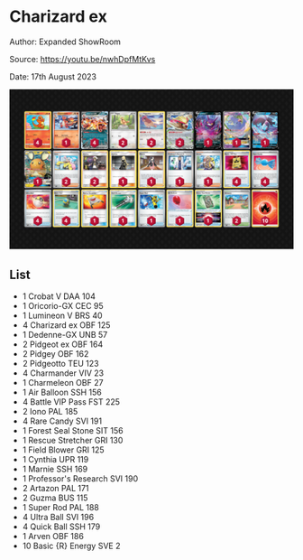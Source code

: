 # Charizard ex

Author: Expanded ShowRoom

Source: <https://youtu.be/nwhDpfMtKvs>

Date: 17th August 2023

![decklist](../../images/OBF/Charizard%20ex/2-%20Charizard%20ex.png)

## List

* 1 Crobat V DAA 104
* 1 Oricorio-GX CEC 95
* 1 Lumineon V BRS 40
* 4 Charizard ex OBF 125
* 1 Dedenne-GX UNB 57
* 2 Pidgeot ex OBF 164
* 2 Pidgey OBF 162
* 2 Pidgeotto TEU 123
* 4 Charmander VIV 23
* 1 Charmeleon OBF 27
* 1 Air Balloon SSH 156
* 4 Battle VIP Pass FST 225
* 2 Iono PAL 185
* 4 Rare Candy SVI 191
* 1 Forest Seal Stone SIT 156
* 1 Rescue Stretcher GRI 130
* 1 Field Blower GRI 125
* 1 Cynthia UPR 119
* 1 Marnie SSH 169
* 1 Professor's Research SVI 190
* 2 Artazon PAL 171
* 2 Guzma BUS 115
* 1 Super Rod PAL 188
* 4 Ultra Ball SVI 196
* 4 Quick Ball SSH 179
* 1 Arven OBF 186
* 10 Basic {R} Energy SVE 2
